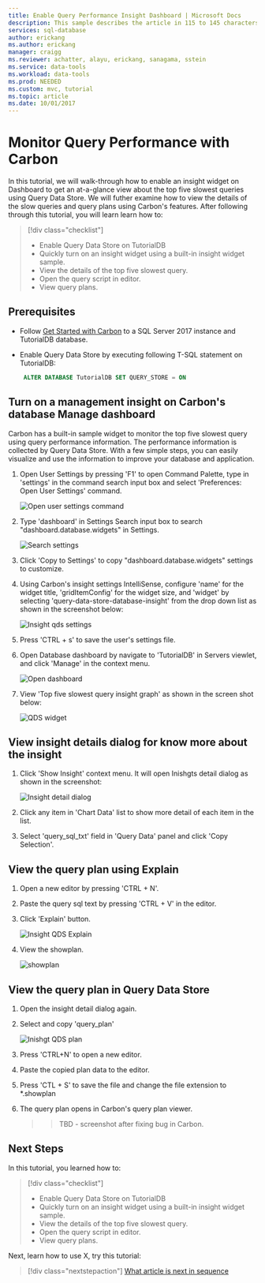 ```yaml
---
title: Enable Query Performance Insight Dashboard | Microsoft Docs
description: This sample describes the article in 115 to 145 characters. Validate using Gauntlet toolbar check icon. Use SEO kind of action verbs here.
services: sql-database
author: erickang
ms.author: erickang
manager: craigg
ms.reviewer: achatter, alayu, erickang, sanagama, sstein
ms.service: data-tools
ms.workload: data-tools
ms.prod: NEEDED
ms.custom: mvc, tutorial
ms.topic: article
ms.date: 10/01/2017
---
```


# Monitor Query Performance with Carbon
In this tutorial, we will walk-through how to enable an insight widget on Dashboard to get an at-a-glance view about the top five slowest queries using Query Data Store. We will futher examine how to view the details of the slow queries and query plans using Carbon's features. After following through this tutorial, you will learn learn how to:

> [!div class="checklist"]
> * Enable Query Data Store on TutorialDB
> * Quickly turn on an insight widget using a built-in insight widget sample.
> * View the details of the top five slowest query.
> * Open the query script in editor.
> * View query plans.


## Prerequisites
* Follow [Get Started with Carbon](./get-started-sql-server.md) to a SQL Server 2017 instance and TutorialDB database.

* Enable Query Data Store by executing following T-SQL statement on TutorialDB:

   ```sql
    ALTER DATABASE TutorialDB SET QUERY_STORE = ON
   ```

## Turn on a management insight on Carbon's database Manage dashboard
Carbon has a built-in sample widget to monitor the top five slowest query using query performance information. The performance information is collected by Query Data Store. With a few simple steps, you can easily visualize and use the information to improve your database and application.

1. Open User Settings by pressing 'F1' to open Command Palette, type in 'settings' in the command search input box and select 'Preferences: Open User Settings' command.

   ![Open user settings command](./media/tutorial-sql-server/open-user-settings.png)

2. Type 'dashboard' in Settings Search input box to search "dashboard.database.widgets" in Settings.

   ![Search settings](./media/tutorial-sql-server/search-settings.png)

3. Click 'Copy to Settings' to copy "dashboard.database.widgets" settings to customize.

4. Using Carbon's insight settings IntelliSense, configure 'name' for the widget title, 'gridItemConfig' for the widget size, and 'widget' by selecting 'query-data-store-database-insight' from the drop down list as shown in the screenshot below:

   ![Insight qds settings](./media/tutorial-sql-server/insight-qds-settings.png)

5. Press 'CTRL + s' to save the user's settings file.

6. Open Database dashboard by navigate to 'TutorialDB' in Servers viewlet, and click 'Manage' in the context menu.

   ![Open dashboard](./media/tutorial-sql-server/insight-open-dashboard.png)

7. View 'Top five slowest query insight graph' as shown in the screen shot below: 

   ![QDS widget](./media/tutorial-sql-server/insight-qds-result.png)


## View insight details dialog for know more about the insight

1. Click 'Show Insight' context menu. It will open Inishgts detail dialog as shown in the screenshot:

   ![Insight detail dialog](./media/tutorial-sql-server/insight-details-dialog.png)

2. Click any item in 'Chart Data' list to show more detail of each item in the list.

3. Select 'query_sql_txt' field in 'Query Data' panel and click 'Copy Selection'.

## View the query plan using Explain

1. Open a new editor by pressing 'CTRL + N'.

2. Paste the query sql text by pressing 'CTRL + V' in the editor.

3. Click 'Explain' button.

   ![Insight QDS Explain](./media/tutorial-sql-server/insight-qds-explain.png)

4. View the showplan.

   ![showplan](./media/tutorial-sql-server/showplan.png)

## View the query plan in Query Data Store

1. Open the insight detail dialog again.

2. Select and copy 'query_plan'

   ![Inishgt QDS plan](./media/tutorial-sql-server/insight-qds-plan.png)

3. Press 'CTRL+N' to open a new editor.

4. Paste the copied plan data to the editor.

5. Press 'CTL + S' to save the file and change the file extension to *.showplan

6. The query plan opens in Carbon's query plan viewer.

   >> TBD - screenshot after fixing bug in Carbon.

## Next Steps
In this tutorial, you learned how to:
> [!div class="checklist"]
> * Enable Query Data Store on TutorialDB
> * Quickly turn on an insight widget using a built-in insight widget sample.
> * View the details of the top five slowest query.
> * Open the query script in editor.
> * View query plans.

Next, learn how to use X, try this tutorial: 
> [!div class="nextstepaction"]
> [What article is next in sequence](tutorial-monitoring-sql-server.md)